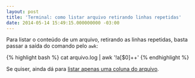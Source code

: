 ```yaml
---
layout: post
title: 'Terminal: como listar arquivo retirando linhas repetidas'
date: 2014-05-14 15:49:15.000000000 -03:00
---
```

Para listar o conteúdo de um arquivo, retirando as linhas repetidas, basta passar a saída do comando pelo `awk`:

{% highlight bash %}
cat arquivo.log | awk '!a[$0]++'
{% endhighlight %}

Se quiser, ainda dá para [listar apenas uma coluna do arquivo](/2014/05/14/terminal-como-listar-apenas-uma-coluna-de-um-arquivo).
